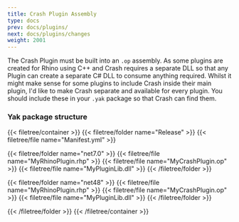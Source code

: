 ```yaml
---
title: Crash Plugin Assembly
type: docs
prev: docs/plugins/
next: docs/plugins/changes
weight: 2001
---
```


The Crash Plugin must be built into an `.op` assembly. As some plugins are created for Rhino using C++ and Crash requires a separate DLL so that any Plugin can create a separate C# DLL to consume anything required. Whilst it might make sense for some plugins to include Crash inside their main plugin, I'd like to make Crash separate and available for every plugin. You should include these in your `.yak` package so that Crash can find them.

### Yak package structure

{{< filetree/container >}}
{{< filetree/folder name="Release" >}}
{{< filetree/file name="Manifest.yml" >}}

{{< filetree/folder name="net7.0" >}}
{{< filetree/file name="MyRhinoPlugin.rhp" >}}
{{< filetree/file name="MyCrashPlugin.op" >}}
{{< filetree/file name="MyPluginLib.dll" >}}
{{< /filetree/folder >}}

{{< filetree/folder name="net48" >}}
{{< filetree/file name="MyRhinoPlugin.rhp" >}}
{{< filetree/file name="MyCrashPlugin.op" >}}
{{< filetree/file name="MyPluginLib.dll" >}}
{{< /filetree/folder >}}

{{< /filetree/folder >}}
{{< /filetree/container >}}
